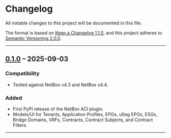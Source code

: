 # Changelog

All notable changes to this project will be documented in this file.

The format is based on [Keep a Changelog 1.1.0](https://keepachangelog.com/en/1.1.0/),
and this project adheres to [Semantic Versioning 2.0.0](https://semver.org/).

---

## [0.1.0] – 2025-09-03

### Compatibility
- Tested against NetBox v4.3 and NetBox v4.4.

### Added
- First PyPI release of the NetBox ACI plugin.
- Models/UI for Tenants, Application Profiles, EPGs, uSeg EPGs, ESGs,
  Bridge Domains, VRFs, Contracts, Contract Subjects, and Contract Filters.

---

[0.1.0]: https://github.com/pheus/netbox-aci-plugin/releases/tag/v0.1.0
